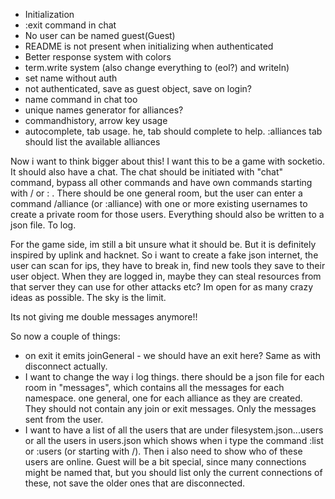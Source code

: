 - Initialization
- :exit command in chat
- No user can be named guest(Guest)
- README is not present when initializing when authenticated
- Better response system with colors
- term.write system (also change everything to (eol?) and writeln)
- set name without auth
- not authenticated, save as guest object, save on login?
- name command in chat too
- unique names generator for alliances?
- commandhistory, arrow key usage
- autocomplete, tab usage. he, tab should complete to help. :alliances tab should list the available alliances

Now i want to think bigger about this! I want this to be a game with socketio. It should also have a chat. The chat should be initiated with "chat" command, bypass all other commands and have own commands starting with / or : .
There should be one general room, but the user can enter a command /alliance (or :alliance) with one or more existing usernames to create a private room for those users.
Everything should also be written to a json file. To log.

For the game side, im still a bit unsure what it should be. But it is definitely inspired by uplink and hacknet. So i want to create a fake json internet, the user can scan for ips, they have to break in, find new tools they save to their user object. When they are logged in, maybe they can steal resources from that server they can use for other attacks etc?
Im open for as many crazy ideas as possible. The sky is the limit.

Its not giving me double messages anymore!!

So now a couple of things:

- on exit it emits joinGeneral - we should have an exit here? Same as with disconnect actually.
- I want to change the way i log things. there should be a json file for each room in "messages", which contains all the messages for each namespace. one general, one for each alliance as they are created. They should not contain any join or exit messages. Only the messages sent from the user.
- I want to have a list of all the users that are under filesystem.json...users or all the users in users.json which shows when i type the command :list or :users (or starting with /). Then i also need to show who of these users are online. Guest will be a bit special, since many connections might be named that, but you should list only the current connections of these, not save the older ones that are disconnected.
